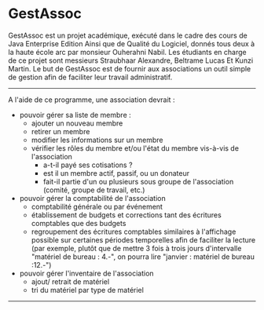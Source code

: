 # GestAssoc

GestAssoc est un projet académique, exécuté dans le cadre des cours de Java Enterprise Edition Ainsi que de Qualité du Logiciel, donnés tous deux à la haute école arc par monsieur Ouherahni Nabil.
Les étudiants en charge de ce projet sont messieurs Straubhaar Alexandre, Beltrame Lucas Et Kunzi Martin.
Le but de GestAssoc est de fournir aux associations un outil simple de gestion afin de faciliter leur travail administratif.

-----------------------------------------------------------------------------------------
A l'aide de ce programme, une association devrait : 
* pouvoir gérer sa liste de membre :
	* ajouter un nouveau membre
	* retirer un membre
	* modifier les informations sur un membre
	* vérifier les rôles du membre et/ou l'état du membre vis-à-vis de l'association
		* a-t-il payé ses cotisations ? 
		* est il un membre actif, passif, ou un donateur
		* fait-il partie d'un ou plusieurs sous groupe de l'association (comité, groupe de travail, etc.)
* pouvoir gérer la comptabilité de l'association
	* comptabilité générale ou par événement 
	* établissement de budgets et corrections tant des écritures comptables que des budgets
	* regroupement des écritures comptables similaires à l'affichage possible sur certaines périodes temporelles afin de faciliter la lecture (par exemple, plutôt que de mettre 3 fois à trois jours d'intervalle "matériel de bureau : 4.-", on pourra lire "janvier : matériel de bureau :12.-")
* pouvoir gérer l'inventaire de l'association
	* ajout/ retrait de matériel
	* tri du matériel par type de matériel

-----------------------------------------------------------------------------------------

